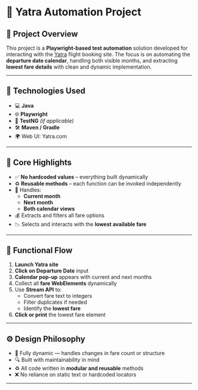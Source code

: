 # 🛫 Yatra Automation Project

## 📌 Project Overview

This project is a **Playwright-based test automation** solution developed for interacting with the [Yatra](https://www.yatra.com/) flight booking site. The focus is on automating the **departure date calendar**, handling both visible months, and extracting **lowest fare details** with clean and dynamic implementation.

---

## 🔧 Technologies Used

- 💻 **Java**
- 🌐 **Playwright**
- 🧪 **TestNG** *(if applicable)*
- 🛠️ **Maven / Gradle**
- 🌍 Web UI: Yatra.com

---

## 🎯 Core Highlights

- ✅ **No hardcoded values** – everything built dynamically
- ♻️ **Reusable methods** – each function can be invoked independently
- 📅 Handles:
  - **Current month**
  - **Next month**
  - **Both calendar views**
- 💰 Extracts and filters all fare options
- 📉 Selects and interacts with the **lowest available fare**

---

## 🚀 Functional Flow

1. **Launch Yatra site**
2. **Click on Departure Date** input
3. **Calendar pop-up** appears with current and next months
4. Collect all **fare WebElements** dynamically
5. Use **Stream API** to:
   - Convert fare text to integers
   - Filter duplicates if needed
   - Identify the **lowest fare**
6. **Click or print** the lowest fare element

---

## ⚙️ Design Philosophy

- 🔄 Fully dynamic — handles changes in fare count or structure
- 🔍 Built with maintainability in mind
- ♻️ All code written in **modular and reusable** methods
- ❌ No reliance on static text or hardcoded locators

---
